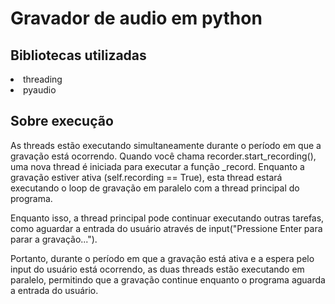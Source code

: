 <h1> Gravador de audio em python</h1>
<h2> Bibliotecas utilizadas</h2>
<li> threading </li>
<li> pyaudio </li>

<h2> Sobre execução</h2>
<p>
As threads estão executando simultaneamente durante o período em que a gravação está ocorrendo. Quando você chama recorder.start_recording(), uma nova thread é iniciada para executar a função _record. Enquanto a gravação estiver ativa (self.recording == True), esta thread estará executando o loop de gravação em paralelo com a thread principal do programa.

Enquanto isso, a thread principal pode continuar executando outras tarefas, como aguardar a entrada do usuário através de input("Pressione Enter para parar a gravação...").

Portanto, durante o período em que a gravação está ativa e a espera pelo input do usuário está ocorrendo, as duas threads estão executando em paralelo, permitindo que a gravação continue enquanto o programa aguarda a entrada do usuário.
</p>